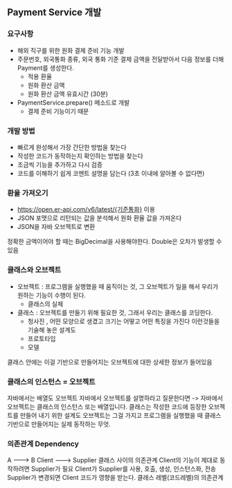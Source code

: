 ## Payment Service 개발
### 요구사항
- 해외 직구를 위한 원화 결제 준비 기능 개발
- 주문번호, 외국통화 종류, 외국 통화 기준 결제 금액을 전달받아서 다음 정보를 더해 Payment를 생성한다.
  - 적용 환율
  - 원화 환산 금액
  - 원화 환산 금액 유효시간 (30분)
- PaymentService.prepare() 메소드로 개발 
  - 결제 준비 기능이기 때문

### 개발 방법
- 빠르게 완성해서 가장 간단한 방법을 찾는다
- 작성한 코드가 동작하는지 확인하는 방법을 찾는다
- 조금씩 기능을 추가하고 다시 검증
- 코드를 이해하기 쉽게 코멘트 설명을 담는다 (3초 이내에 알아볼 수 없다면)

### 환율 가져오기
- https://open.er-api.com/v6/latest/{기준통화} 이용
- JSON 포맷으로 리턴되는 값을 분석해서 원화 환율 값을 가져온다
- JSON을 자바 오브젝트로 변환 

정확한 금액이어야 할 때는 BigDecimal을 사용해야한다. Double은 오차가 발생할 수 있음

### 클래스와 오브젝트 
- 오브젝트 : 프로그램을 실행했을 때 움직이는 것, 그 오브젝트가 일을 해서 우리가 원하는 기능이 수행이 된다.
  - 클래스의 실체
- 클래스 : 오브젝트를 만들기 위해 필요한 것, 그래서 우리는 클래스를 코딩한다. 
  - 청사진 , 어떤 모양으로 생겼고 크기는 어떻고 어떤 특징을 가진다 이런것들을 기술해 놓은 설계도
  - 프로토타입
  - 모델

클래스 안에는 이걸 기반으로 만들어지는 오브젝트에 대한 상세한 정보가 들어있음

### 클래스의 인스턴스 = 오브젝트 
자바에서는 배열도 오브젝트
자바에서 오브젝트를 설명하라고 질문한다면 -> 자바에서 오브젝트는 클래스의 인스턴스 또는 배열입니다. 
클래스는 작성한 코드에 등장한 오브젝트를 만들어 내기 위한 설계도 
오브젝트는 그걸 가지고 프로그램을 실행했을 때 클래스 기반으로 만들어지는 실제 동작하는 무엇.

### 의존관계 Dependency
A ---> B 
Client ---> Supplier
클래스 사이의 의존관계
Client의 기능이 제대로 동작하려면 Supplier가 필요
Client가 Supplier를 사용, 호출, 생성, 인스턴스화, 전송
Supplier가 변경되면 Client 코드가 영향을 받는다.
클래스 레벨(코드레벨)의 의존관계
